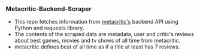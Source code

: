 ### Metacritic-Backend-Scraper

* This repo fetches information from [metacritic's](https://www.metacritic.com) backend API using Python and requests library.
* The contents of the scraped data are metadata, user and critic's reviews about best games, movies and tv shows of all time from metacritic.
* metacritic defines best of all time as if a title at least has 7 reviews.
